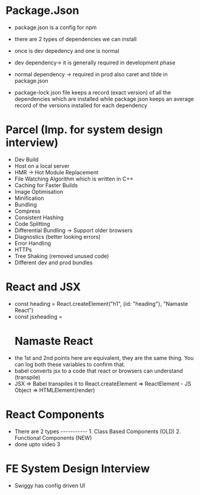 # Package.Json

- package.json is a config for npm

- there are 2 types of dependencies we can install
- once is dev depedency and one is normal
- dev dependency-> it is generally required in development phase
- normal dependency -> required in prod also
  caret and tilde in package.json

- package-lock json file keeps a record (exact version) of all the dependencies which are installed while package json keeps an average record of the versions installed for each dependency

# Parcel (Imp. for system design interview)

- Dev Build
- Host on a local server
- HMR -> Hot Module Replacement
- File Watching Algorithm which is written in C++
- Caching for Faster Builds
- Image Optimisation
- Minification
- Bundling
- Compress
- Consistent Hashing
- Code Splitting
- Differential Bundling -> Support older browsers
- Diagnostics (better looking errors)
- Error Handling
- HTTPs
- Tree Shaking (removed unused code)
- Different dev and prod bundles

# React and JSX

- const heading = React.createElement("h1", {id: "heading"}, "Namaste React")
- const jsxheading = <h1 id="heading">Namaste React</h1>
- the 1st and 2nd points here are equivalent, they are the same thing. You can log both these variables to confirm that.
- babel converts jsx to a code that react or browsers can understand (transpile)
- JSX => Babel transpiles it to React.createElement => ReactElement - JS Object => HTMLElement(render)

# React Components

- There are 2 types ----------- 1. Class Based Components (OLD) 2. Functional Components (NEW)
- done upto video 3

# FE System Design Interview

- Swiggy has config driven UI
